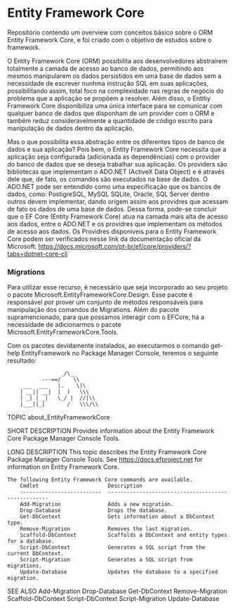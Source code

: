 # Entity Framework Core
Repositório contendo um overview com conceitos básico sobre o ORM Entity Framework Core, e foi criado com o objetivo de estudos sobre o framework.

O Entity Framework Core (ORM) possibilita aos desenvolvedores abstraírem totalmente a camada de acesso ao banco de dados, permitindo aos mesmos manipularem os dados persistidos em uma base de dados sem a necessidade de escrever nunhma instrução SQL em suas aplicações, possibilitando assim, total foco na complexidade nas regras de negócio do problema que a aplicação se propõem a resolver. Além disso, o Entitiy Framework Core disponibiliza uma única interface para se comunicar com qualquer banco de dados que disponham de um provider com o ORM e também reduz consideravelmente a quantidade de código escrito para manipulação de dados dentro da aplicação.

Mas o que possibilita essa abstração entre os diferentes tipos de banco de dados e sua aplicação? Pois bem, o Entity Framework Core necessita que a aplicação seja configurada (adicionada as dependências) com o provider do banco de dados que se deseja trabalhar sua aplicação. Os providers são bibliotecas que implementam o ADO.NET (ActiveX Data Object) e é através dele que, de fato, os comandos são executados na base de dados. 
O ADO.NET pode ser entendido como uma especificação que os bancos de dados, como: PostigreSQL, MySQL SQLite, Oracle, SQL Server dentre outros devem implementar, dando origem assim aos providres que acessam de fato os dados de uma base de dados. Dessa forma, pode-se concluir que o EF Core (Entity Framework Core) atua na camada mais alta de acesso aos dados, entre o ADO.NET e os providres que implementam os métodos de acesso aos dados.
Os Providres disponíveis para o Entity Framework Core podem ser verificados nesse link da documentação oficial da Microsoft: https://docs.microsoft.com/pt-br/ef/core/providers/?tabs=dotnet-core-cli


### Migrations
Para utilizar esse recurso, é necessário que seja incorporado ao seu projeto o pacote Microsoft.EntityFrameworkCore.Design. Esse pacote é responsável por prover um conjunto de métodos responsáveis para manipulação dos comandos de Migrations. Além do pacote supramencionado, para que possamos interagir com o EFCore, há a necessidade de adicionarmos o pacote Microsoft.EntityFrameworkCore.Tools. 

Com os pacotes devidamente instalados, ao executarmos o comando get-help EntityFramework no Package Manager Console, teremos o seguinte resultado:

                     _/\__
               ---==/    \\
         ___  ___   |.    \|\
        | __|| __|  |  )   \\\
        | _| | _|   \_/ |  //|\\
        |___||_|       /   \\\/\\

TOPIC
    about_EntityFrameworkCore

SHORT DESCRIPTION
    Provides information about the Entity Framework Core Package Manager Console Tools.

LONG DESCRIPTION
    This topic describes the Entity Framework Core Package Manager Console Tools. See https://docs.efproject.net for
    information on Entity Framework Core.

    The following Entity Framework Core commands are available.
        Cmdlet                      Description
        --------------------------  ---------------------------------------------------
        Add-Migration               Adds a new migration.
        Drop-Database               Drops the database.
        Get-DbContext               Gets information about a DbContext type.
        Remove-Migration            Removes the last migration.
        Scaffold-DbContext          Scaffolds a DbContext and entity types for a database.
        Script-DbContext            Generates a SQL script from the current DbContext. 
        Script-Migration            Generates a SQL script from migrations.
        Update-Database             Updates the database to a specified migration.

SEE ALSO
    Add-Migration
    Drop-Database
    Get-DbContext
    Remove-Migration
    Scaffold-DbContext
    Script-DbContext
    Script-Migration
    Update-Database
